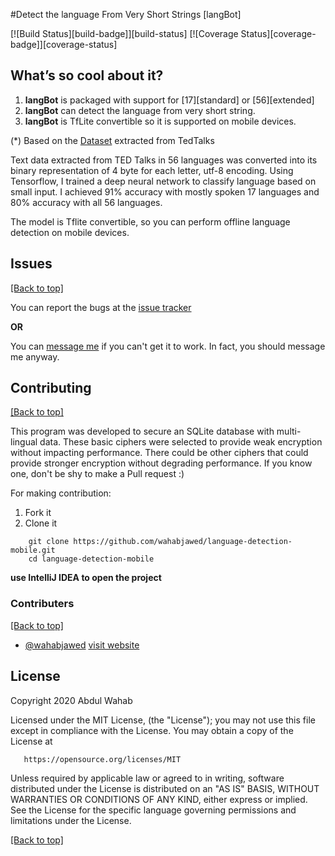 #Detect the language From Very Short Strings [langBot]

[![Build Status][build-badge]][build-status]
[![Coverage Status][coverage-badge]][coverage-status]


## What’s so cool about it?

1.  **langBot** is packaged with support for [17][standard] or [56][extended]
2.  **langBot** can detect the language from very short string.
3.  **langBot** is TfLite convertible so it is supported on mobile devices. 

(*) Based on the [Dataset](https://www.kaggle.com/wahabjawed/text-dataset-for-63-langauges) extracted from TedTalks

Text data extracted from TED Talks in 56 languages was converted
 into its binary representation of 4 byte for each letter, utf-8 encoding. 
Using Tensorflow, I trained a deep neural network to classify language based on small input. 
I achieved 91% accuracy with mostly spoken 17 languages and 80% accuracy with all 56 languages.

The model is Tflite convertible, so you can perform offline language detection on mobile devices.

## Issues

[[Back to top]](https://github.com/wahabjawed/language-detection-mobile#index)

You can report the bugs at the [issue tracker](https://github.com/wahabjawed/language-detection-mobile/issues)

**OR**

You can [message me](https://www.linkedin.com/in/abdul-wahab-47745163/) if you can't get it to work. In fact, you should message me anyway.

## Contributing

[[Back to top]](https://github.com/wahabjawed/language-detection-mobile#index)

This program was developed to secure an SQLite database with multi-lingual data. These basic ciphers were selected to provide weak encryption without impacting performance.
There could be other ciphers that could provide stronger encryption without degrading performance. If you know one, don't be shy to make a Pull request :)

For making contribution:

1. Fork it
2. Clone it

```
    git clone https://github.com/wahabjawed/language-detection-mobile.git
    cd language-detection-mobile
```

**use IntelliJ IDEA to open the project**

### Contributers

[[Back to top]](https://github.com/wahabjawed/language-detection-mobile#index)

- [@wahabjawed](https://github.com/wahabjawed/)   [visit website](https://www.linkedin.com/in/abdul-wahab-47745163/)

## License

Copyright 2020 Abdul Wahab

Licensed under the MIT License, (the "License");
you may not use this file except in compliance with the License.
You may obtain a copy of the License at

       https://opensource.org/licenses/MIT

Unless required by applicable law or agreed to in writing, software
distributed under the License is distributed on an "AS IS" BASIS,
WITHOUT WARRANTIES OR CONDITIONS OF ANY KIND, either express or implied.
See the License for the specific language governing permissions and
limitations under the License.

[[Back to top]](https://github.com/wahabjawed/language-detection-mobile#index)

